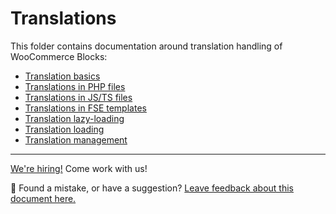 # Translations

This folder contains documentation around translation handling of WooCommerce Blocks:

-   [Translation basics](translation-basics.md)
-   [Translations in PHP files](translations-in-PHP-files.md)
-   [Translations in JS/TS files](translations-in-JS-TS-files.md)
-   [Translations in FSE templates](translations-in-FSE-templates.md)
-   [Translation lazy-loading](translations-lazy-loading.md)
-   [Translation loading](translation-loading.md)
-   [Translation management](translation-management.md)

<!-- FEEDBACK -->

---

[We're hiring!](https://woocommerce.com/careers/) Come work with us!

🐞 Found a mistake, or have a suggestion? [Leave feedback about this document here.](https://github.com/woocommerce/woocommerce-blocks/issues/new?assignees=&labels=type%3A+documentation&template=--doc-feedback.md&title=Feedback%20on%20./docs/testing/README.md)

<!-- /FEEDBACK -->
